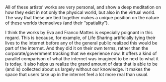 All of these artists’ works are very personal, and show a deep meditation on how they exist in not only the physical world, but also in the virtual world. The way that these are tied together makes a unique position on the nature of these worlds themselves (and their “spatiality”).

I think the works by Eva and Franco Mattes is especially poignant in this regard. This is because, for example, of Life Sharing artificially tying their lives to the internet before any of the general public realized this would be part of the internet. And they did it on their own terms, rather than the corporate/government tracking that we experience now. It offers a kind of parallel comparison of what the internet was imagined to be next to what it is today. It also helps us realize the grand amount of data that is able to be (and is) collected about us largely without our knowledge. It makes the space that users take up in the internet feel a lot more real than usual.
